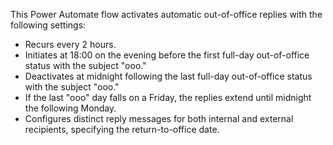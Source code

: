 This Power Automate flow activates automatic out-of-office replies with the following settings:
- Recurs every 2 hours.
- Initiates at 18:00 on the evening before the first full-day out-of-office status with the subject "ooo."
- Deactivates at midnight following the last full-day out-of-office status with the subject "ooo."
- If the last "ooo" day falls on a Friday, the replies extend until midnight the following Monday.
- Configures distinct reply messages for both internal and external recipients, specifying the return-to-office date.
